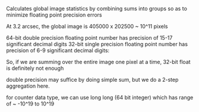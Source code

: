 Calculates global image statistics by combining sums into groups so as to minimize floating point precision errors

At 3.2 arcsec, the global image is 405000 x 202500 ~ 10^11 pixels 

64-bit double precision floating point number has precision of  15-17 significant decimal digits
32-bit single precision floating point number has precision of 6-9 significant decimal digits:

So, if we are summing over the entire image one pixel at a time, 32-bit float is definitely not enough

double precision may suffice by doing simple sum, but we do a 2-step aggregation here.

for counter data type, we can use long long (64 bit integer) which has range of ~ -10^19 to 10^19

